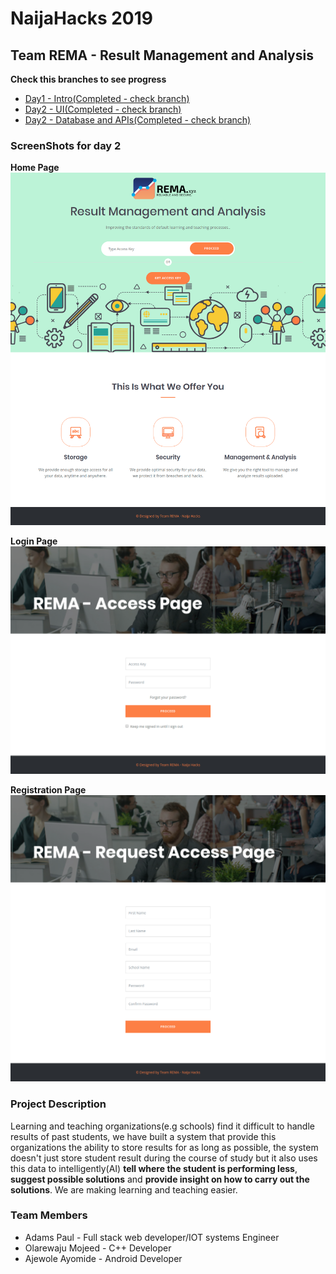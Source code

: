# NaijaHacks 2019

## Team REMA - Result Management and Analysis

**Check this branches to see progress**
* [Day1 - Intro(Completed - check branch)](https://github.com/zeevx/naijahacks2019-rema/tree/day1-intro)
* [Day2 - UI(Completed - check branch)](https://github.com/zeevx/naijahacks2019-rema/tree/day2-ui)
* [Day2 - Database and APIs(Completed - check branch)](https://github.com/zeevx/naijahacks2019-rema/tree/day3-api)


### ScreenShots for day 2

**Home Page**
![HomePage Screenshots](/screenshots/Home_page_screenshot.png)

**Login Page**
![LoginPage Screenshots](/screenshots/Login_page_screenshot.png)

**Registration Page**
![RegisterPage Screenshots](/screenshots/Register_page_screenshot.png)

### Project Description
 Learning and teaching organizations(e.g schools) find it difficult to handle results of past students, we have built a system that provide this organizations the ability to store results for as long as possible, the system doesn't just store student result during the course of study but it also uses this data to intelligently(AI) **tell where the student is performing less**, **suggest possible solutions** and **provide insight on how to carry out the solutions**. We are making learning and teaching easier.



### Team Members
* Adams Paul - Full stack web developer/IOT systems Engineer
* Olarewaju Mojeed - C++ Developer
* Ajewole Ayomide - Android Developer
